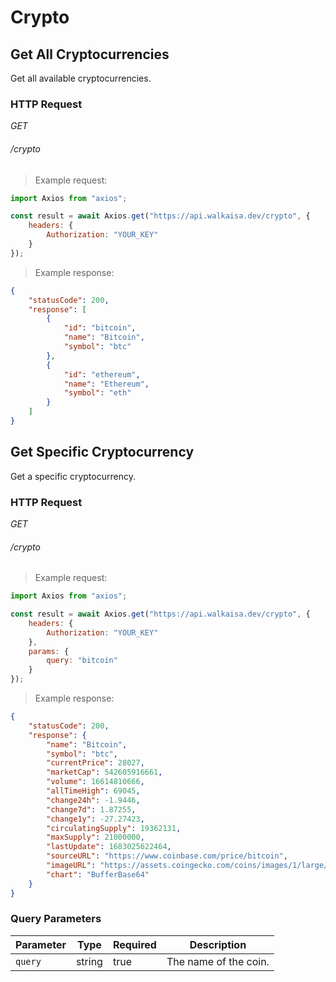 # Crypto

## Get All Cryptocurrencies

Get all available cryptocurrencies.

### HTTP Request

<div class="api-endpoint">
	<div class="endpoint-data">
		<i class="label label-get">GET</i>
		<h6>/crypto</h6>
	</div>
</div>

> Example request:

```javascript
import Axios from "axios";

const result = await Axios.get("https://api.walkaisa.dev/crypto", {
    headers: {
        Authorization: "YOUR_KEY"
    }
});
```

> Example response:

```json
{
    "statusCode": 200,
    "response": [
        {
            "id": "bitcoin",
            "name": "Bitcoin",
            "symbol": "btc"
        },
        {
            "id": "ethereum",
            "name": "Ethereum",
            "symbol": "eth"
        }
    ]
}
```

## Get Specific Cryptocurrency

Get a specific cryptocurrency.

### HTTP Request

<div class="api-endpoint">
	<div class="endpoint-data">
		<i class="label label-get">GET</i>
		<h6>/crypto</h6>
	</div>
</div>

> Example request:

```javascript
import Axios from "axios";

const result = await Axios.get("https://api.walkaisa.dev/crypto", {
    headers: {
        Authorization: "YOUR_KEY"
    },
    params: {
        query: "bitcoin"
    }
});
```

> Example response:

```json
{
    "statusCode": 200,
    "response": {
        "name": "Bitcoin",
        "symbol": "btc",
        "currentPrice": 28027,
        "marketCap": 542605916661,
        "volume": 16614810666,
        "allTimeHigh": 69045,
        "change24h": -1.9446,
        "change7d": 1.87255,
        "change1y": -27.27423,
        "circulatingSupply": 19362131,
        "maxSupply": 21000000,
        "lastUpdate": 1683025622464,
        "sourceURL": "https://www.coinbase.com/price/bitcoin",
        "imageURL": "https://assets.coingecko.com/coins/images/1/large/bitcoin.png?1547033579",
        "chart": "BufferBase64"
    }
}
```

### Query Parameters

| Parameter | Type   | Required | Description           |
| --------- | ------ | -------- | --------------------- |
| `query`   | string | true     | The name of the coin. |
